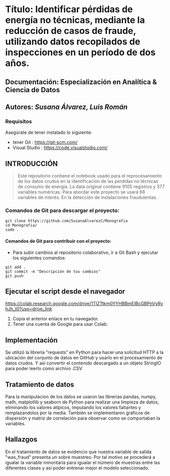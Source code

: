 # Título: Identificar pérdidas de energía no técnicas, mediante la reducción de casos de fraude, utilizando datos recopilados de inspecciones en un período de dos años.
## Documentación: Especialización en Analítica & Ciencia de Datos
## Autores: _Susana Álvarez, Luis Román_ 

### Requisitos

Asegúrate de tener instalado lo siguiente:

- tener Git : https://git-scm.com/
- Visual Studio : https://code.visualstudio.com/


## INTRODUCCIÓN

> Este repositorio contiene el notebook usado para el reprocesamiento de los datos crudos en la identificación de las perdidas no  técnicas de consumo de energía. La data original contiene 9105 registros y 377 variables numéricas. Para abordar este proyecto se usará 68 variables de interés. En la detección de instalaciones fraudulentas.

### Comandos de Git para descargar el proyecto:

```
git clone https://github.com/SusanaAlvarezC/Monografia
cd Monografia/
code .
```

#### Comandos de Git para contribuir con el proyecto:

* Para subir cambios al repositorio colaborativo, ir a Git Bash y ejecutar los siguientes comandos:
```
git add .
git commit -m "Descripción de tus cambios"
git push
```

## Ejecutar el script desde el navegador

https://colab.research.google.com/drive/1TIZTtkm0YYHBBmEIBcGBPnVyRyhJh_t0?usp=drive_link

1. Copia el anterior enlace en tu navegador.
2. Tener una cuenta de Google para usar Colab:


## Implementación

Se utilizó la librería “requests” en Python para hacer una solicitud HTTP a la ubicación del conjunto de datos en GitHub y usarlo en el procesamiento de datos crudos. Y así convertir el contenido descargado a un objeto StringIO para poder leerlo como archivo .CSV


## Tratamiento de datos

Para la manipulacion de los datos se usaron las librerias pandas, numpy, math, matplotlib y seaborn de Python para realizar una limpieza de datos, eliminando los valores atípicos, imputando los valores faltantes y remplazandolos por la media. También se implementaron gráficos de dispersión y matriz de correlación para observar como se comportaban la variables.   


## Hallazgos

En el tratamiento de datos se evidencio que nuestra variable de salida "was_fraud" presenta un sobre muestreo. Por tal motivo se procederá a igualar la variable minoritaria para igualar el número de muestras entre las diferentes clases y así poder entrenar mejor el modelo seleccionado.
